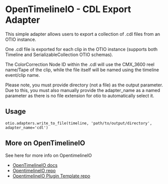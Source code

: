 # OpenTimelineIO - CDL Export Adapter
This simple adapter allows users to export a collection of .cdl files
from an OTIO instance. 

One .cdl file is exported for each clip in the OTIO instance 
(supports both Timeline and SerializableCollection OTIO schemas).

The ColorCorrection Node ID within the .cdl will use the
CMX_3600 reel name/Tape of the clip, while the file itself will be named
using the timeline event/clip name.

Please note, you must provide directory (not a file) as the output parameter.\
Due to this, you must also manually provide the adapter_name as a named
parameter as there is no file extension for otio to automatically select it.

## Usage
`otio.adapters.write_to_file(timeline, 'path/to/output/directory', adapter_name='cdl')`

## More on OpenTimelineIO
See here for more info on OpentimelineIO
- [OpenTimelineIO docs](https://opentimelineio.readthedocs.io/en/latest/index.html)
- [OpentimelineIO repo](https://github.com/AcademySoftwareFoundation/OpenTimelineIO)
- [OpentimelineIO Plugin Template repo](https://github.com/OpenTimelineIO/otio-plugin-template)
